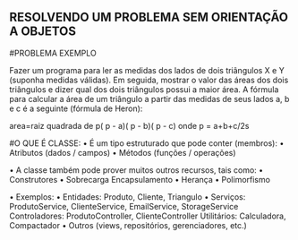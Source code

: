 ## RESOLVENDO UM PROBLEMA SEM ORIENTAÇÃO A OBJETOS 

#PROBLEMA EXEMPLO

Fazer um programa para ler as medidas dos lados de dois triângulos X e Y (suponha medidas
válidas). Em seguida, mostrar o valor das áreas dos dois triângulos e dizer qual dos dois triângulos
possui a maior área.
A fórmula para calcular a área de um triângulo a partir das medidas de seus lados a, b e c é a
seguinte (fórmula de Heron):

area=raiz quadrada de p( p - a)( p - b)( p - c)
onde 
p = a+b+c/2s


#O QUE É CLASSE:
• É um tipo estruturado que pode conter (membros):
• Atributos (dados / campos)
• Métodos (funções / operações)

• A classe também pode prover muitos outros recursos, tais como:
    • Construtores
    • Sobrecarga
     Encapsulamento
    • Herança
    • Polimorfismo

• Exemplos:
    • Entidades: Produto, Cliente, Triangulo
    • Serviços: ProdutoService, ClienteService, EmailService, StorageService
     Controladores: ProdutoController, ClienteController
     Utilitários: Calculadora, Compactador
    • Outros (views, repositórios, gerenciadores, etc.)